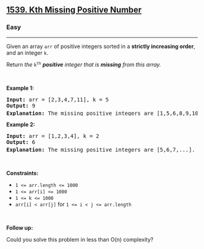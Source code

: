 <h2><a href="https://leetcode.com/problems/kth-missing-positive-number/">1539. Kth Missing Positive Number</a></h2><h3>Easy</h3><hr><div style="user-select: auto;"><p style="user-select: auto;">Given an array <code style="user-select: auto;">arr</code> of positive integers sorted in a <strong style="user-select: auto;">strictly increasing order</strong>, and an integer <code style="user-select: auto;">k</code>.</p>

<p style="user-select: auto;">Return <em style="user-select: auto;">the</em> <code style="user-select: auto;">k<sup style="user-select: auto;">th</sup></code> <em style="user-select: auto;"><strong style="user-select: auto;">positive</strong> integer that is <strong style="user-select: auto;">missing</strong> from this array.</em></p>

<p style="user-select: auto;">&nbsp;</p>
<p style="user-select: auto;"><strong style="user-select: auto;">Example 1:</strong></p>

<pre style="position: relative; user-select: auto;"><strong style="user-select: auto;">Input:</strong> arr = [2,3,4,7,11], k = 5
<strong style="user-select: auto;">Output:</strong> 9
<strong style="user-select: auto;">Explanation: </strong>The missing positive integers are [1,5,6,8,9,10,12,13,...]. The 5<sup style="user-select: auto;">th</sup>&nbsp;missing positive integer is 9.
<div class="open_grepper_editor" title="Edit &amp; Save To Grepper" style="user-select: auto;"></div></pre>

<p style="user-select: auto;"><strong style="user-select: auto;">Example 2:</strong></p>

<pre style="position: relative; user-select: auto;"><strong style="user-select: auto;">Input:</strong> arr = [1,2,3,4], k = 2
<strong style="user-select: auto;">Output:</strong> 6
<strong style="user-select: auto;">Explanation: </strong>The missing positive integers are [5,6,7,...]. The 2<sup style="user-select: auto;">nd</sup> missing positive integer is 6.
<div class="open_grepper_editor" title="Edit &amp; Save To Grepper" style="user-select: auto;"></div></pre>

<p style="user-select: auto;">&nbsp;</p>
<p style="user-select: auto;"><strong style="user-select: auto;">Constraints:</strong></p>

<ul style="user-select: auto;">
	<li style="user-select: auto;"><code style="user-select: auto;">1 &lt;= arr.length &lt;= 1000</code></li>
	<li style="user-select: auto;"><code style="user-select: auto;">1 &lt;= arr[i] &lt;= 1000</code></li>
	<li style="user-select: auto;"><code style="user-select: auto;">1 &lt;= k &lt;= 1000</code></li>
	<li style="user-select: auto;"><code style="user-select: auto;">arr[i] &lt; arr[j]</code> for <code style="user-select: auto;">1 &lt;= i &lt; j &lt;= arr.length</code></li>
</ul>

<p style="user-select: auto;">&nbsp;</p>
<p style="user-select: auto;"><strong style="user-select: auto;">Follow up:</strong></p>

<p style="user-select: auto;">Could you solve this problem in less than O(n) complexity?</p>
</div>